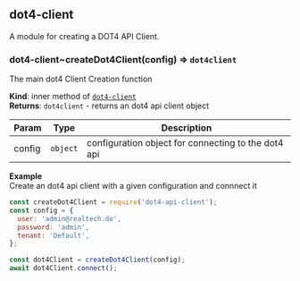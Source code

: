 <a name="module_dot4-client"></a>

## dot4-client
A module for creating a DOT4 API Client.

<a name="module_dot4-client..createDot4Client"></a>

### dot4-client~createDot4Client(config) ⇒ <code>dot4client</code>
The main dot4 Client Creation function

**Kind**: inner method of [<code>dot4-client</code>](#module_dot4-client)  
**Returns**: <code>dot4client</code> - returns an dot4 api client object  

| Param | Type | Description |
| --- | --- | --- |
| config | <code>object</code> | configuration object for connecting to the dot4 api |

**Example**  
Create an dot4 api client with a given configuration and connnect it
```javascript
const createDot4Client = require('dot4-api-client');
const config = {
  user: 'admin@realtech.de',
  password: 'admin',
  tenant: 'Default',  
};

const dot4Client = createDot4Client(config);
await dot4Client.connect();
```
